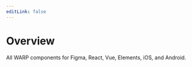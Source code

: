 ```yaml
---
editLink: false
---
```


<script setup>
import ComponentOverview from './ComponentOverview.vue';
</script>

# Overview
All WARP components for Figma, React, Vue, Elements, iOS, and Android.

<ComponentOverview />
